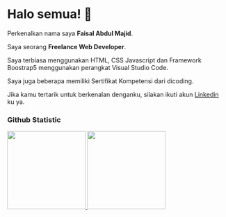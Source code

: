 # Halo semua! 👋

Perkenalkan nama saya **Faisal Abdul Majid**.<br>

Saya seorang **Freelance Web Developer**.<br>

Saya terbiasa menggunakan HTML, CSS Javascript dan Framework Boostrap5 menggunakan perangkat Visual Studio Code.<br>

Saya juga beberapa memiliki Sertifikat Kompetensi dari dicoding.<br>

Jika kamu tertarik untuk berkenalan denganku, silakan ikuti akun [Linkedin](https://www.linkedin.com/in/faisal-abdul-majid-1065a91a9/) ku ya.

### Github Statistic
<p align="left">
<a href="https://github.com/penuliscode">
  <img height="180em" src="https://github-readme-stats-eight-theta.vercel.app/api?username=faisalabdulmajid&show_icons=true&theme=algolia&include_all_commits=true&count_private=true"/>
  <img height="180em" src="https://github-readme-stats-eight-theta.vercel.app/api/top-langs/?username=faisalabdulmajid&layout=compact&theme=algolia"/>
</a>
</p>
<!--
**Faisalabdulmajid/Faisalabdulmajid** is a ✨ _special_ ✨ repository because its `README.md` (this file) appears on your GitHub profile.

Here are some ideas to get you started:

- 🔭 I’m currently working on ...
- 🌱 I’m currently learning ...
- 👯 I’m looking to collaborate on ...
- 🤔 I’m looking for help with ...
- 💬 Ask me about ...
- 📫 How to reach me: ...
- 😄 Pronouns: ...
- ⚡ Fun fact: ...
-->
